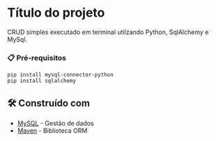 # Título do projeto

CRUD simples executado em terminal utilzando Python, SqlAlchemy e MySql.

### 📋 Pré-requisitos

```
pip install mysql-connector-python
pip install sqlalchemy
```

## 🛠️ Construído com

* [MySQL]([http://www.dropwizard.io/1.0.2/docs/](https://dev.mysql.com/downloads/)) - Gestão de dados
* [Maven](https://maven.apache.org/) - Biblioteca ORM
